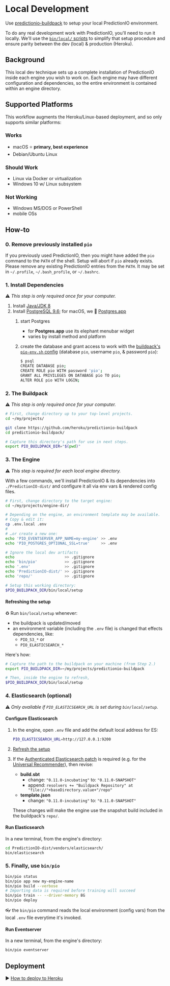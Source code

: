 # Local Development

Use [predictionio-buildpack](README.md) to setup your local PredictionIO environment.

To do any real development work with PredictionIO, you'll need to run it locally. We'll use the [`bin/local/` scripts](https://github.com/heroku/predictionio-buildpack/tree/master/bin/local) to simplify that setup procedure and ensure parity between the dev (local) & production (Heroku).

## Background

This local dev technique sets up a complete installation of PredictionIO inside each engine you wish to work on. Each engine may have different configuration and dependencies, so the entire environment is contained within an engine directory.

## Supported Platforms

This workflow augments the Heroku/Linux-based deployment, and so only supports similar platforms:

### Works

* macOS ⭐️ **primary, best experience**
* Debian/Ubuntu Linux

### Should Work

* Linux via Docker or virtualization
* Windows 10 w/ Linux subsystem

### Not Working

* Windows MS/DOS or PowerShell
* mobile OSs

## How-to

### 0. Remove previously installed `pio`

If you previously used PredictionIO, then you might have added the `pio` command to the `PATH` of the shell. Setup will abort if `pio` already exists. Please remove any existing PredictionIO entries from the `PATH`. It may be set in  `~/.profile`, `~/.bash_profile`, or `~/.bashrc`.

### 1. Install Dependencies

⚠️ *This step is only required once for your computer.*

1. Install [Java/JDK 8](https://www.oracle.com/technetwork/java/javase/downloads/jdk8-downloads-2133151.html)
1. Install [PostgreSQL 9.6](https://www.postgresql.org/download/); for macOS, we 💜 [Postgres.app](http://postgresapp.com)
   1. start Postgres
      * for **Postgres.app** use its elephant menubar widget
      * varies by install method and platform
   1. create the database and grant access to work with the [buildpack's `pio-env.sh` config](https://github.com/heroku/predictionio-buildpack/blob/local-dev/config/pio-env.sh) (database `pio`, username `pio`, & password `pio`):

      ```bash
      $ psql
      CREATE DATABASE pio;
      CREATE ROLE pio WITH password 'pio';
      GRANT ALL PRIVILEGES ON DATABASE pio TO pio;
      ALTER ROLE pio WITH LOGIN;
      ```

### 2. The Buildpack

⚠️ *This step is only required once for your computer.*

```bash
# First, change directory up to your top-level projects.
cd ~/my/projects/

git clone https://github.com/heroku/predictionio-buildpack
cd predictionio-buildpack/

# Capture this directory's path for use in next steps.
export PIO_BUILDPACK_DIR="$(pwd)"
```

### 3. The Engine

⚠️ *This step is required for each local engine directory.*

With a few commands, we'll install PredictionIO & its dependencies into `./PredictionIO-dist/` and configure it all via env vars & rendered config files.

```bash
# First, change directory to the target engine:
cd ~/my/projects/engine-dir/

# Depending on the engine, an environment template may be available.
# Copy & edit it:
cp .env.local .env
#
# …or create a new one:
echo 'PIO_EVENTSERVER_APP_NAME=my-engine' >> .env
echo 'PIO_POSTGRES_OPTIONAL_SSL=true'     >> .env

# Ignore the local dev artifacts
echo                      >> .gitignore
echo 'bin/pio'            >> .gitignore
echo '.env'               >> .gitignore
echo 'PredictionIO-dist/' >> .gitignore
echo 'repo/'              >> .gitignore

# Setup this working directory:
$PIO_BUILDPACK_DIR/bin/local/setup
```

#### Refreshing the setup

♻️ Run `bin/local/setup` whenever:

  * the buildpack is updated/moved
  * an environment variable (including the `.env` file) is changed that effects dependencies, like:
    * `PIO_S3_*` or
    * `PIO_ELASTICSEARCH_*`

Here's how:

```bash
# Capture the path to the buildpack on your machine (from Step 2.)
export PIO_BUILDPACK_DIR=~/my/projects/predictionio-buildpack

# Then, inside the engine to refresh,
$PIO_BUILDPACK_DIR/bin/local/setup
```

### 4. Elasticsearch (optional)

⚠️ *Only available if `PIO_ELASTICSEARCH_URL` is set during `bin/local/setup`.*

#### Configure Elasticsearch

1. In the engine, open `.env` file and add the default local address for ES:

    ```bash
    PIO_ELASTICSEARCH_URL=http://127.0.0.1:9200
    ```
    
1. [Refresh the setup](#user-content-refreshing-the-setup)
1. If the [Authenticated Elasticsearch patch](https://github.com/apache/incubator-predictionio/pull/372) is required (e.g. for the [Universal Recommender](https://github.com/heroku/predictionio-engine-ur)), then revise:

    * **build.sbt**
      * change: `"0.11.0-incubating"` to: `"0.11.0-SNAPSHOT"`
      * append: `resolvers += "Buildpack Repository" at "file://"+baseDirectory.value+"/repo"`
    * **template.json**
      * change: `"0.11.0-incubating"` to: `"0.11.0-SNAPSHOT"`

    These changes will make the engine use the snapshot build included in the buildpack's `repo/`.

#### Run Elasticsearch

In a new terminal, from the engine's directory:

```bash
cd PredictionIO-dist/vendors/elasticsearch/
bin/elasticsearch
```

### 5. Finally, use `bin/pio`

```bash
bin/pio status
bin/pio app new my-engine-name
bin/pio build --verbose
# Importing data is required before training will succeed
bin/pio train -- --driver-memory 8G
bin/pio deploy
```

👓 the `bin/pio` command reads the local environment (config vars) from the local `.env` file everytime it's invoked.

#### Run Eventserver

In a new terminal, from the engine's directory:

```bash
bin/pio eventserver
```

## Deployment

▶️ [How to deploy to Heroku](CUSTOM.md)
